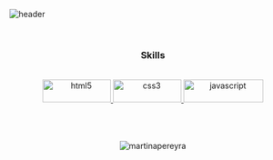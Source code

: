 ![header](https://capsule-render.vercel.app/api?type=waving&color=gradient&height=300&section=header&text=HI%20i'%20m%20Martina&fontSize=90)




<div align="center">
 <br>
<h3 align="center">Skills</h3>
 <br>
 <div display="flex" flex-direction="row">
 <a href="https://www.w3.org/html/" target="_blank"><img src="https://camo.githubusercontent.com/d63d473e728e20a286d22bb2226a7bf45a2b9ac6c72c59c0e61e9730bfe4168c/68747470733a2f2f696d672e736869656c64732e696f2f62616467652f48544d4c352d4533344632363f7374796c653d666f722d7468652d6261646765266c6f676f3d68746d6c35266c6f676f436f6c6f723d7768697465" alt="html5" width="120" height="40" /> </a>
 <a href="https://www.w3schools.com/css/" target="_blank"> <img src="https://camo.githubusercontent.com/3a0f693cfa032ea4404e8e02d485599bd0d192282b921026e89d271aaa3d7565/68747470733a2f2f696d672e736869656c64732e696f2f62616467652f435353332d3135373242363f7374796c653d666f722d7468652d6261646765266c6f676f3d63737333266c6f676f436f6c6f723d7768697465" alt="css3" width="120" height="40"/> </a> 
 <a href="https://developer.mozilla.org/en-US/docs/Web/JavaScript" target="_blank"> <img src="https://camo.githubusercontent.com/93c855ae825c1757f3426f05a05f4949d3b786c5b22d0edb53143a9e8f8499f6/68747470733a2f2f696d672e736869656c64732e696f2f62616467652f4a6176615363726970742d3332333333303f7374796c653d666f722d7468652d6261646765266c6f676f3d6a617661736372697074266c6f676f436f6c6f723d463744463145" alt="javascript" width="140" height="40"/> </a>
 </div>
<br>
<br>
 <br>
<p><img align="center" src="https://github-readme-stats.vercel.app/api/top-langs?username=martinapereyra&show_icons=true&locale=en&layout=compact" alt="martinapereyra" /></p>

</div>






